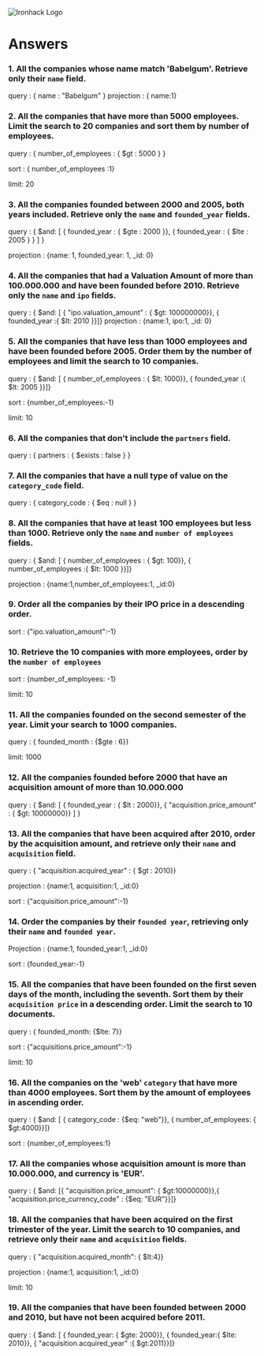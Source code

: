 ![Ironhack Logo](https://i.imgur.com/1QgrNNw.png)

# Answers

### 1. All the companies whose name match 'Babelgum'. Retrieve only their `name` field.
query : { name : "Babelgum" }
projection : { name:1}


### 2. All the companies that have more than 5000 employees. Limit the search to 20 companies and sort them by **number of employees**.

query : { number_of_employees : { $gt : 5000 } }

sort : { number_of_employees :1}

limit: 20

### 3. All the companies founded between 2000 and 2005, both years included. Retrieve only the `name` and `founded_year` fields.

query : { $and: [ { founded_year : { $gte : 2000 }}, { founded_year : { $lte : 2005 } } ] }

projection : {name: 1, founded_year: 1, _id: 0}

### 4. All the companies that had a Valuation Amount of more than 100.000.000 and have been founded before 2010. Retrieve only the `name` and `ipo` fields.

query : { $and: [ { "ipo.valuation_amount" : { $gt: 100000000}}, { founded_year :{ $lt: 2010 }}]}
projection : {name:1, ipo:1, _id: 0}

### 5. All the companies that have less than 1000 employees and have been founded before 2005. Order them by the number of employees and limit the search to 10 companies.

query : { $and: [ { number_of_employees : { $lt: 1000}}, { founded_year :{ $lt: 2005 }}]}

sort : {number_of_employees:-1}

limit: 10

### 6. All the companies that don't include the `partners` field.

query : { partners : { $exists : false } }

### 7. All the companies that have a null type of value on the `category_code` field.

query : { category_code : { $eq : null } }

### 8. All the companies that have at least 100 employees but less than 1000. Retrieve only the `name` and `number of employees` fields.

query : { $and: [ { number_of_employees : { $gt: 100}}, { number_of_employees :{ $lt: 1000 }}]}

projection : {name:1,number_of_employees:1, _id:0}

### 9. Order all the companies by their IPO price in a descending order.

sort : {"ipo.valuation_amount":-1}

### 10. Retrieve the 10 companies with more employees, order by the `number of employees`

 sort : {number_of_employees: -1}

 limit: 10

### 11. All the companies founded on the second semester of the year. Limit your search to 1000 companies.

query : { founded_month : {$gte : 6}}

limit: 1000

<!-- ### 12. All the companies that have been 'deadpooled' after the third year. -->

### 12. All the companies founded before 2000 that have an acquisition amount of more than 10.000.000

query : { $and: [ { founded_year : { $lt : 2000}}, { "acquisition.price_amount" : { $gt: 10000000}} ] }

### 13. All the companies that have been acquired after 2010, order by the acquisition amount, and retrieve only their `name` and `acquisition` field.

query : { "acquisition.acquired_year" : { $gt : 2010}}

projection : {name:1, acquisition:1, _id:0}

sort : {"acquisition.price_amount":-1}

### 14. Order the companies by their `founded year`, retrieving only their `name` and `founded year`.

Projection : {name:1, founded_year:1, _id:0}

sort : {founded_year:-1}

### 15. All the companies that have been founded on the first seven days of the month, including the seventh. Sort them by their `acquisition price` in a descending order. Limit the search to 10 documents.

query : { founded_month: {$lte: 7}}

sort : {"acquisitions.price_amount":-1}

limit: 10

### 16. All the companies on the 'web' `category` that have more than 4000 employees. Sort them by the amount of employees in ascending order.

query : { $and: [ { category_code : {$eq: "web"}}, { number_of_employees: { $gt:4000}}]}

sort : {number_of_employees:1}

### 17. All the companies whose acquisition amount is more than 10.000.000, and currency is 'EUR'.

query : { $and: [{ "acquisition.price_amount": { $gt:10000000}},{ "acquisition.price_currency_code" : {$eq: "EUR"}}]}


### 18. All the companies that have been acquired on the first trimester of the year. Limit the search to 10 companies, and retrieve only their `name` and `acquisition` fields.

query : { "acquisition.acquired_month": { $lt:4}}

projection : {name:1, acquisition:1, _id:0}

limit: 10

### 19. All the companies that have been founded between 2000 and 2010, but have not been acquired before 2011.

query : { $and: [ { founded_year: { $gte: 2000}}, { founded_year:{ $lte: 2010}}, { "acquisition.acquired_year" :{ $gt:2011}}]}
